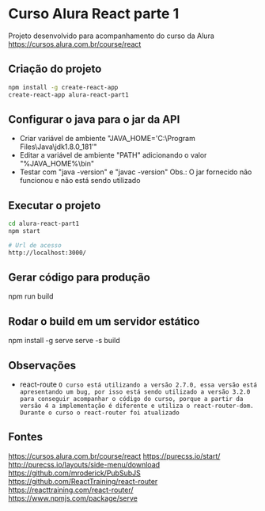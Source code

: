 # Curso Alura React parte 1
Projeto desenvolvido para acompanhamento do curso da Alura
https://cursos.alura.com.br/course/react

## Criação do projeto
```bash
npm install -g create-react-app
create-react-app alura-react-part1
```

## Configurar o java para o jar da API
- Criar variável de ambiente "JAVA_HOME='C:\Program Files\Java\jdk1.8.0_181'"
- Editar a variável de ambiente "PATH" adicionando o valor "%JAVA_HOME%\bin"
- Testar com "java -version" e "javac -version"
Obs.: O jar fornecido não funcionou e não está sendo utilizado

## Executar o projeto
```bash
cd alura-react-part1
npm start

# Url de acesso
http://localhost:3000/
```

## Gerar código para produção
npm run build

## Rodar o build em um servidor estático
npm install -g serve
serve -s build

## Observações
- react-route `O curso está utilizando a versão 2.7.0, essa versão está apresentando um bug, por isso está sendo utilizado a versão 3.2.0 para conseguir acompanhar o código do curso, porque a partir da versão 4 a implementação é diferente e utiliza o react-router-dom. Durante o curso o react-router foi atualizado`

## Fontes
https://cursos.alura.com.br/course/react
https://purecss.io/start/
http://purecss.io/layouts/side-menu/download
https://github.com/mroderick/PubSubJS
https://github.com/ReactTraining/react-router
https://reacttraining.com/react-router/
https://www.npmjs.com/package/serve
